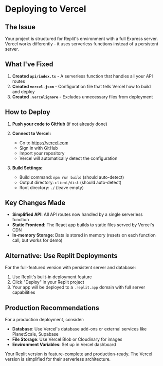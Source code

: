 # Deploying to Vercel

## The Issue
Your project is structured for Replit's environment with a full Express server. Vercel works differently - it uses serverless functions instead of a persistent server.

## What I've Fixed

1. **Created `api/index.ts`** - A serverless function that handles all your API routes
2. **Created `vercel.json`** - Configuration file that tells Vercel how to build and deploy
3. **Created `.vercelignore`** - Excludes unnecessary files from deployment

## How to Deploy

1. **Push your code to GitHub** (if not already done)

2. **Connect to Vercel:**
   - Go to https://vercel.com
   - Sign in with GitHub
   - Import your repository
   - Vercel will automatically detect the configuration

3. **Build Settings:**
   - Build command: `npm run build` (should auto-detect)
   - Output directory: `client/dist` (should auto-detect)
   - Root directory: `./` (leave empty)

## Key Changes Made

- **Simplified API**: All API routes now handled by a single serverless function
- **Static Frontend**: The React app builds to static files served by Vercel's CDN
- **In-memory Storage**: Data is stored in memory (resets on each function call, but works for demo)

## Alternative: Use Replit Deployments

For the full-featured version with persistent server and database:

1. Use Replit's built-in deployment feature
2. Click "Deploy" in your Replit project
3. Your app will be deployed to a `.replit.app` domain with full server capabilities

## Production Recommendations

For a production deployment, consider:
- **Database**: Use Vercel's database add-ons or external services like PlanetScale, Supabase
- **File Storage**: Use Vercel Blob or Cloudinary for images
- **Environment Variables**: Set up in Vercel dashboard

Your Replit version is feature-complete and production-ready. The Vercel version is simplified for their serverless architecture.